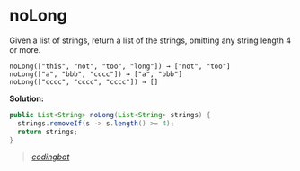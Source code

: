 # noLong

Given a list of strings, return a list of the strings, omitting any string length 4 or more.

```
noLong(["this", "not", "too", "long"]) → ["not", "too"]
noLong(["a", "bbb", "cccc"]) → ["a", "bbb"]
noLong(["cccc", "cccc", "cccc"]) → []
```

**Solution:**

```java
public List<String> noLong(List<String> strings) {
  strings.removeIf(s -> s.length() >= 4);
  return strings;
}
```

> _[codingbat](https://codingbat.com/prob/p194496)_